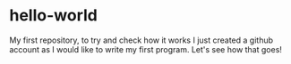 # hello-world
My first repository, to try and check how it works
I just created a github account as I would like to write my first program. Let's see how that goes!
